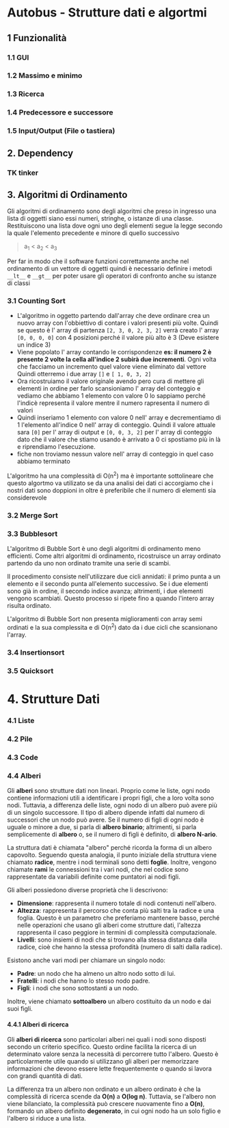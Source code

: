 # Autobus - Strutture dati e algortmi

 
## 1 Funzionalità
### 1.1 GUI
### 1.2 Massimo e minimo  
### 1.3 Ricerca  
### 1.4 Predecessore e successore  
### 1.5 Input/Output (File o tastiera)  

## 2.  Dependency

### TK tinker

## 3. Algoritmi di Ordinamento 
Gli algoritmi di ordinamento sono degli algoritmi che preso in ingresso una lista di oggetti siano essi numeri, stringhe, o istanze di una classe.
Restituiscono una lista dove ogni uno degli elementi segue la legge secondo la quale l'elemento precedente e minore di quello successivo
>a<sub>1</sub> < a<sub>2</sub> < a<sub>3</sub>

Per far in modo che il software funzioni correttamente anche nel ordinamento di un vettore di oggetti quindi è necessario definire i metodi 
`__lt__` e `__gt__` per poter usare gli operatori di confronto anche su istanze di classi
### 3.1 Counting Sort
- L'algoritmo in oggetto partendo dall'array che deve ordinare crea un nuovo array con l'obbiettivo di contare i valori presenti più volte.
Quindi se questo è l' array di partenza `[2, 3, 0, 2, 3, 2]` verrà creato l' array `[0, 0, 0, 0]` con 4 posizioni perché il valore più alto è 3 
(Deve esistere un indice 3)
- Viene popolato l' array contando le corrispondenze **es: il numero 2 è presente 2 volte la cella all'indice 2 subirà due incrementi**. 
  Ogni volta che facciamo un incremento quel valore viene eliminato dal vettore
  Quindi otterremo i due array `[]` e `[ 1, 0, 3, 2]`
- Ora ricostruiamo il valore originale avendo pero cura di mettere gli elementi in ordine per farlo scansioniamo l' array del conteggio e vediamo 
  che abbiamo 1 elemento con valore 0 lo sappiamo perché l'indicè representa il valore mentre il numero rapresenta il numero di valori
- Quindi inseriamo 1 elemento con valore 0 nell' array e decrementiamo di 1 l'elemento all'indice 0 nell' array di conteggio. Quindi il valore 
  attuale sara `[0]` per l' array di output e `[0, 0, 3, 2]` per l' array di conteggio dato che il valore che stiamo usando è arrivato a 0 ci 
  spostiamo più in là e riprendiamo l'esecuzione.
- fiche non troviamo nessun valore nell' array di conteggio in quel caso abbiamo terminato

L'algoritmo ha una complessità di O(n<sup>2</sup>) ma è importante sottolineare che questo algortmo va utilizato se da una analisi dei dati ci 
accorgiamo che i nostri dati sono doppioni in oltre è preferibile che il numero di elementi sia considerevole
### 3.2 Merge Sort 
### 3.3 Bubblesort  
L'algoritmo di Bubble Sort è uno degli algoritmi di ordinamento meno efficienti. Come altri algoritmi di ordinamento, ricostruisce un array ordinato partendo da uno non ordinato tramite una serie di scambi.

Il procedimento consiste nell'utilizzare due cicli annidati: il primo punta a un elemento e il secondo punta all'elemento successivo. Se i due 
elementi sono già in ordine, il secondo indice avanza; altrimenti, i due elementi vengono scambiati. Questo processo si ripete fino a quando 
l'intero array risulta ordinato. 

L'algoritmo di Bubble Sort non presenta miglioramenti con array semi ordinati e la sua complessita e di O(n<sup>2</sup>) dato da i due cicli che 
scansionano l'array.

### 3.4 Insertionsort
### 3.5 Quicksort  

# 4. Strutture Dati  
### 4.1 Liste  

### 4.2 Pile  

### 4.3 Code  
 
### 4.4 Alberi
Gli **alberi** sono strutture dati non lineari. Proprio come le liste, ogni nodo contiene informazioni utili a identificare i propri figli, che a loro volta sono nodi. Tuttavia, a differenza delle liste, ogni nodo di un albero può avere più di un singolo successore. Il tipo di albero dipende infatti dal numero di successori che un nodo può avere. Se il numero di figli di ogni nodo è uguale o minore a due, si parla di **albero binario**; altrimenti, si parla semplicemente di **albero** o, se il numero di figli è definito, di **albero N-ario**.

La struttura dati è chiamata "albero" perché ricorda la forma di un albero capovolto. Seguendo questa analogia, il punto iniziale della struttura viene chiamato **radice**, mentre i nodi terminali sono detti **foglie**. Inoltre, vengono chiamate **rami** le connessioni tra i vari nodi, che nel codice sono rappresentate da variabili definite come puntatori ai nodi figli.

Gli alberi possiedono diverse proprietà che li descrivono:

- **Dimensione**: rappresenta il numero totale di nodi contenuti nell'albero.
- **Altezza**: rappresenta il percorso che conta più salti tra la radice e una foglia. Questo è un parametro che preferiamo mantenere basso, perché nelle operazioni che usano gli alberi come strutture dati, l'altezza rappresenta il caso peggiore in termini di complessità computazionale.
- **Livelli**: sono insiemi di nodi che si trovano alla stessa distanza dalla radice, cioè che hanno la stessa profondità (numero di salti dalla radice).

Esistono anche vari modi per chiamare un singolo nodo:
- **Padre**: un nodo che ha almeno un altro nodo sotto di lui.
- **Fratelli**: i nodi che hanno lo stesso nodo padre.
- **Figli**: i nodi che sono sottostanti a un nodo.

Inoltre, viene chiamato **sottoalbero** un albero costituito da un nodo e dai suoi figli.

#### 4.4.1 Alberi di ricerca
Gli **alberi di ricerca** sono particolari alberi nei quali i nodi sono disposti secondo un criterio specifico. Questo ordine facilita la ricerca di un determinato valore senza la necessità di percorrere tutto l'albero. Questo è particolarmente utile quando si utilizzano gli alberi per memorizzare informazioni che devono essere lette frequentemente o quando si lavora con grandi quantità di dati.

La differenza tra un albero non ordinato e un albero ordinato è che la complessità di ricerca scende da **O(n)** a **O(log n)**. Tuttavia, se l'albero non viene bilanciato, la complessità può crescere nuovamente fino a **O(n)**, formando un albero definito **degenerato**, in cui ogni nodo ha un solo figlio e l'albero si riduce a una lista.
